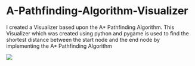 # A-Pathfinding-Algorithm-Visualizer
I created a Visualizer based upon the A* Pathfinding Algorithm.
This Visualizer which was created using python and pygame is used to find the shortest distance between the start node and the end node
by implementing the A* Pathfinding Algorithm

![](name-of-giphy.gif)
